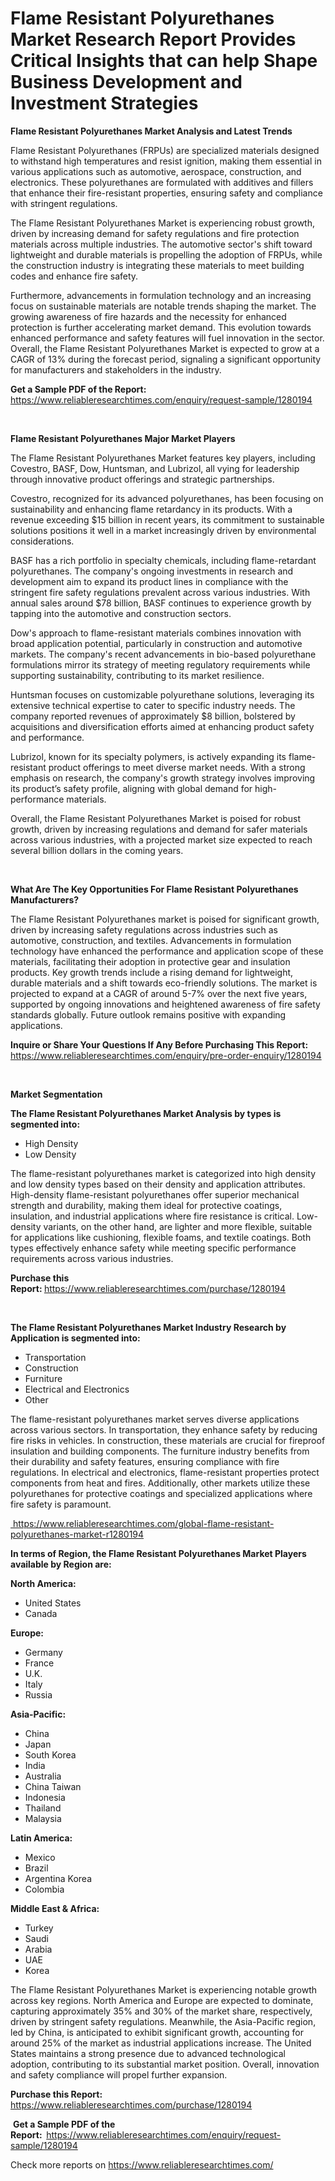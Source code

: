 <p><h1>Flame Resistant Polyurethanes Market Research Report Provides Critical Insights that can help Shape Business Development and Investment Strategies</h1></p><p><strong>Flame Resistant Polyurethanes Market Analysis and Latest Trends</strong></p>
<p><p>Flame Resistant Polyurethanes (FRPUs) are specialized materials designed to withstand high temperatures and resist ignition, making them essential in various applications such as automotive, aerospace, construction, and electronics. These polyurethanes are formulated with additives and fillers that enhance their fire-resistant properties, ensuring safety and compliance with stringent regulations. </p><p>The Flame Resistant Polyurethanes Market is experiencing robust growth, driven by increasing demand for safety regulations and fire protection materials across multiple industries. The automotive sector's shift toward lightweight and durable materials is propelling the adoption of FRPUs, while the construction industry is integrating these materials to meet building codes and enhance fire safety. </p><p>Furthermore, advancements in formulation technology and an increasing focus on sustainable materials are notable trends shaping the market. The growing awareness of fire hazards and the necessity for enhanced protection is further accelerating market demand. This evolution towards enhanced performance and safety features will fuel innovation in the sector. Overall, the Flame Resistant Polyurethanes Market is expected to grow at a CAGR of 13% during the forecast period, signaling a significant opportunity for manufacturers and stakeholders in the industry.</p></p>
<p><strong>Get a Sample PDF of the Report:&nbsp;</strong> <a href="https://www.reliableresearchtimes.com/enquiry/request-sample/1280194?utm_campaign=2117&utm_medium=2&utm_source=Github&utm_content=ia&utm_term=24032025&utm_id=flame-resistant-polyurethanes">https://www.reliableresearchtimes.com/enquiry/request-sample/1280194</a></p>
<p>&nbsp;</p>
<p><strong>Flame Resistant Polyurethanes Major Market Players</strong></p>
<p><p>The Flame Resistant Polyurethanes Market features key players, including Covestro, BASF, Dow, Huntsman, and Lubrizol, all vying for leadership through innovative product offerings and strategic partnerships. </p><p>Covestro, recognized for its advanced polyurethanes, has been focusing on sustainability and enhancing flame retardancy in its products. With a revenue exceeding $15 billion in recent years, its commitment to sustainable solutions positions it well in a market increasingly driven by environmental considerations.</p><p>BASF has a rich portfolio in specialty chemicals, including flame-retardant polyurethanes. The company's ongoing investments in research and development aim to expand its product lines in compliance with the stringent fire safety regulations prevalent across various industries. With annual sales around $78 billion, BASF continues to experience growth by tapping into the automotive and construction sectors.</p><p>Dow's approach to flame-resistant materials combines innovation with broad application potential, particularly in construction and automotive markets. The company's recent advancements in bio-based polyurethane formulations mirror its strategy of meeting regulatory requirements while supporting sustainability, contributing to its market resilience.</p><p>Huntsman focuses on customizable polyurethane solutions, leveraging its extensive technical expertise to cater to specific industry needs. The company reported revenues of approximately $8 billion, bolstered by acquisitions and diversification efforts aimed at enhancing product safety and performance.</p><p>Lubrizol, known for its specialty polymers, is actively expanding its flame-resistant product offerings to meet diverse market needs. With a strong emphasis on research, the company's growth strategy involves improving its product’s safety profile, aligning with global demand for high-performance materials.</p><p>Overall, the Flame Resistant Polyurethanes Market is poised for robust growth, driven by increasing regulations and demand for safer materials across various industries, with a projected market size expected to reach several billion dollars in the coming years.</p></p>
<p>&nbsp;</p>
<p><strong>What Are The Key Opportunities For Flame Resistant Polyurethanes Manufacturers?</strong></p>
<p><p>The Flame Resistant Polyurethanes market is poised for significant growth, driven by increasing safety regulations across industries such as automotive, construction, and textiles. Advancements in formulation technology have enhanced the performance and application scope of these materials, facilitating their adoption in protective gear and insulation products. Key growth trends include a rising demand for lightweight, durable materials and a shift towards eco-friendly solutions. The market is projected to expand at a CAGR of around 5-7% over the next five years, supported by ongoing innovations and heightened awareness of fire safety standards globally. Future outlook remains positive with expanding applications.</p></p>
<p><strong>Inquire or Share Your Questions If Any Before Purchasing This Report:</strong> <a href="https://www.reliableresearchtimes.com/enquiry/pre-order-enquiry/1280194?utm_campaign=2117&utm_medium=2&utm_source=Github&utm_content=ia&utm_term=24032025&utm_id=flame-resistant-polyurethanes">https://www.reliableresearchtimes.com/enquiry/pre-order-enquiry/1280194</a></p>
<p>&nbsp;</p>
<p><strong>Market Segmentation</strong></p>
<p><strong>The Flame Resistant Polyurethanes Market Analysis by types is segmented into:</strong></p>
<p><ul><li>High Density</li><li>Low Density</li></ul></p>
<p><p>The flame-resistant polyurethanes market is categorized into high density and low density types based on their density and application attributes. High-density flame-resistant polyurethanes offer superior mechanical strength and durability, making them ideal for protective coatings, insulation, and industrial applications where fire resistance is critical. Low-density variants, on the other hand, are lighter and more flexible, suitable for applications like cushioning, flexible foams, and textile coatings. Both types effectively enhance safety while meeting specific performance requirements across various industries.</p></p>
<p><strong>Purchase this Report:&nbsp;</strong><a href="https://www.reliableresearchtimes.com/purchase/1280194?utm_campaign=2117&utm_medium=2&utm_source=Github&utm_content=ia&utm_term=24032025&utm_id=flame-resistant-polyurethanes">https://www.reliableresearchtimes.com/purchase/1280194</a></p>
<p>&nbsp;</p>
<p><strong>The Flame Resistant Polyurethanes Market Industry Research by Application is segmented into:</strong></p>
<p><ul><li>Transportation</li><li>Construction</li><li>Furniture</li><li>Electrical and Electronics</li><li>Other</li></ul></p>
<p><p>The flame-resistant polyurethanes market serves diverse applications across various sectors. In transportation, they enhance safety by reducing fire risks in vehicles. In construction, these materials are crucial for fireproof insulation and building components. The furniture industry benefits from their durability and safety features, ensuring compliance with fire regulations. In electrical and electronics, flame-resistant properties protect components from heat and fires. Additionally, other markets utilize these polyurethanes for protective coatings and specialized applications where fire safety is paramount.</p></p>
<p><a href="https://www.reliableresearchtimes.com/global-flame-resistant-polyurethanes-market-r1280194?utm_campaign=2117&utm_medium=2&utm_source=Github&utm_content=ia&utm_term=24032025&utm_id=flame-resistant-polyurethanes">&nbsp;https://www.reliableresearchtimes.com/global-flame-resistant-polyurethanes-market-r1280194</a></p>
<p><strong>In terms of Region, the Flame Resistant Polyurethanes Market Players available by Region are:</strong></p>
<p>
    <p> <strong> North America: </strong>
        <ul>
            <li>United States</li>
            <li>Canada</li>
        </ul>
        </p> 
    <p> <strong> Europe: </strong>
        <ul>
            <li>Germany</li>
            <li>France</li>
            <li>U.K.</li>
            <li>Italy</li>
            <li>Russia</li>
        </ul>
        </p> 
    <p> <strong> Asia-Pacific: </strong>
        <ul>
            <li>China</li>
            <li>Japan</li>
            <li>South Korea</li>
            <li>India</li>
            <li>Australia</li>
            <li>China Taiwan</li>
            <li>Indonesia</li>
            <li>Thailand</li>
            <li>Malaysia</li>
        </ul>
        </p> 
    <p> <strong> Latin America: </strong>
        <ul>
            <li>Mexico</li>
            <li>Brazil</li>
            <li>Argentina Korea</li>
            <li>Colombia</li>
        </ul>
        </p> 
    <p> <strong> Middle East & Africa: </strong>
        <ul>
            <li>Turkey</li>
            <li>Saudi</li>
            <li>Arabia</li>
            <li>UAE</li>
            <li>Korea</li>
        </ul>
    </p>
    </p>
<p><p>The Flame Resistant Polyurethanes Market is experiencing notable growth across key regions. North America and Europe are expected to dominate, capturing approximately 35% and 30% of the market share, respectively, driven by stringent safety regulations. Meanwhile, the Asia-Pacific region, led by China, is anticipated to exhibit significant growth, accounting for around 25% of the market as industrial applications increase. The United States maintains a strong presence due to advanced technological adoption, contributing to its substantial market position. Overall, innovation and safety compliance will propel further expansion.</p></p>
<p><strong>Purchase this Report: </strong><a href="https://www.reliableresearchtimes.com/purchase/1280194?utm_campaign=2117&utm_medium=2&utm_source=Github&utm_content=ia&utm_term=24032025&utm_id=flame-resistant-polyurethanes">https://www.reliableresearchtimes.com/purchase/1280194</a></p>
<p>&nbsp;<strong>Get a Sample PDF of the Report:&nbsp;&nbsp;</strong><a href="https://www.reliableresearchtimes.com/enquiry/request-sample/1280194?utm_campaign=2117&utm_medium=2&utm_source=Github&utm_content=ia&utm_term=24032025&utm_id=flame-resistant-polyurethanes">https://www.reliableresearchtimes.com/enquiry/request-sample/1280194</a></p>
<p><strong></strong></p>
<p>Check more reports on <a href="https://www.reliableresearchtimes.com/?utm_campaign=2117&utm_medium=2&utm_source=Github&utm_content=ia&utm_term=24032025&utm_id=flame-resistant-polyurethanes">https://www.reliableresearchtimes.com/</a></p>